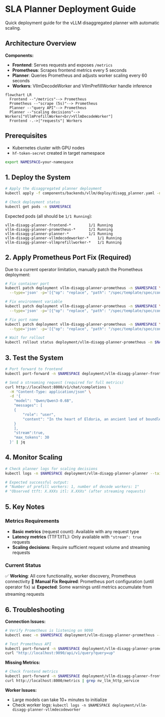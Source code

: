 # SLA Planner Deployment Guide

Quick deployment guide for the vLLM disaggregated planner with automatic scaling.

## Architecture Overview

**Components:**
- **Frontend**: Serves requests and exposes `/metrics`
- **Prometheus**: Scrapes frontend metrics every 5 seconds
- **Planner**: Queries Prometheus and adjusts worker scaling every 60 seconds
- **Workers**: VllmDecodeWorker and VllmPrefillWorker handle inference

```mermaid
flowchart LR
  Frontend --"/metrics"--> Prometheus
  Prometheus --"scrape (5s)"--> Prometheus
  Planner --"query API"--> Prometheus
  Planner --"scaling decisions"--> Workers["VllmPrefillWorker<br/>VllmDecodeWorker"]
  Frontend -.->|"requests"| Workers
```

## Prerequisites
- Kubernetes cluster with GPU nodes
- `hf-token-secret` created in target namespace

```bash
export NAMESPACE=your-namespace
```

## 1. Deploy the System

```bash
# Apply the disaggregated planner deployment
kubectl apply -f components/backends/vllm/deploy/disagg_planner.yaml -n $NAMESPACE

# Check deployment status
kubectl get pods -n $NAMESPACE
```

Expected pods (all should be `1/1 Running`):
```
vllm-disagg-planner-frontend-*        1/1 Running
vllm-disagg-planner-prometheus-*      1/1 Running
vllm-disagg-planner-planner-*         1/1 Running
vllm-disagg-planner-vllmdecodeworker-*    1/1 Running
vllm-disagg-planner-vllmprefillworker-*   1/1 Running
```

## 2. Apply Prometheus Port Fix (Required)

Due to a current operator limitation, manually patch the Prometheus deployment:

```bash
# Fix container port
kubectl patch deployment vllm-disagg-planner-prometheus -n $NAMESPACE \
  --type='json' -p='[{"op": "replace", "path": "/spec/template/spec/containers/0/ports/0/containerPort", "value": 9090}]'

# Fix environment variable
kubectl patch deployment vllm-disagg-planner-prometheus -n $NAMESPACE \
  --type='json' -p='[{"op": "replace", "path": "/spec/template/spec/containers/0/env/0/value", "value": "9090"}]'

# Fix port name
kubectl patch deployment vllm-disagg-planner-prometheus -n $NAMESPACE \
  --type='json' -p='[{"op": "replace", "path": "/spec/template/spec/containers/0/ports/0/name", "value": "prometheus"}]'

# Wait for rollout
kubectl rollout status deployment/vllm-disagg-planner-prometheus -n $NAMESPACE
```

## 3. Test the System

```bash
# Port forward to frontend
kubectl port-forward -n $NAMESPACE deployment/vllm-disagg-planner-frontend 8000:8000

# Send a streaming request (required for full metrics)
curl http://localhost:8000/v1/chat/completions \
  -H "Content-Type: application/json" \
  -d '{
    "model": "Qwen/Qwen3-0.6B",
    "messages": [
    {
        "role": "user",
        "content": "In the heart of Eldoria, an ancient land of boundless magic and mysterious creatures, lies the long-forgotten city of Aeloria. Once a beacon of knowledge and power, Aeloria was buried beneath the shifting sands of time, lost to the world for centuries. You are an intrepid explorer, known for your unparalleled curiosity and courage, who has stumbled upon an ancient map hinting at ests that Aeloria holds a secret so profound that it has the potential to reshape the very fabric of reality. Your journey will take you through treacherous deserts, enchanted forests, and across perilous mountain ranges. Your Task: Character Background: Develop a detailed background for your character. Describe their motivations for seeking out Aeloria, their skills and weaknesses, and any personal connections to the ancient city or its legends. Are they driven by a quest for knowledge, a search for lost familt clue is hidden."
    }
    ],
    "stream":true,
    "max_tokens": 30
  }' | jq
```

## 4. Monitor Scaling

```bash
# Check planner logs for scaling decisions
kubectl logs -n $NAMESPACE deployment/vllm-disagg-planner-planner --tail=10

# Expected successful output:
# "Number of prefill workers: 1, number of decode workers: 1"
# "Observed ttft: X.XXXs itl: X.XXXs" (after streaming requests)
```

## 5. Key Notes

### Metrics Requirements
- **Basic metrics** (request count): Available with any request type
- **Latency metrics** (TTFT/ITL): Only available with `"stream": true` requests
- **Scaling decisions**: Require sufficient request volume and streaming requests

### Current Status
✅ **Working**: All core functionality, worker discovery, Prometheus connectivity
🔧 **Manual Fix Required**: Prometheus port configuration (until operator fix)
📊 **Expected**: Some warnings until metrics accumulate from streaming requests

## 6. Troubleshooting

**Connection Issues:**
```bash
# Verify Prometheus is listening on 9090
kubectl exec -n $NAMESPACE deployment/vllm-disagg-planner-prometheus -- netstat -tlnp | grep 9090

# Test Prometheus API
kubectl port-forward -n $NAMESPACE deployment/vllm-disagg-planner-prometheus 9090:9090
curl "http://localhost:9090/api/v1/query?query=up"
```

**Missing Metrics:**
```bash
# Check frontend metrics
kubectl port-forward -n $NAMESPACE deployment/vllm-disagg-planner-frontend 8000:8000
curl http://localhost:8000/metrics | grep nv_llm_http_service
```

**Worker Issues:**
- Large models can take 10+ minutes to initialize
- Check worker logs: `kubectl logs -n $NAMESPACE deployment/vllm-disagg-planner-vllmdecodeworker`
